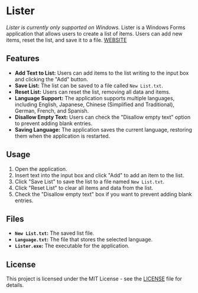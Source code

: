 # Lister

*Lister is currently only supported on Windows.*
Lister is a Windows Forms application that allows users to create a list of items. Users can add new items, reset the list, and save it to a file. [WEBSITE](https://tier.game-cave.net/lister/Lister.html)

## Features

- **Add Text to List:** Users can add items to the list writing to the input box and clicking the "Add" button.
- **Save List:** The list can be saved to a file called `New List.txt`.
- **Reset List:** Users can reset the list, removing all data and items.
- **Language Support:** The application supports multiple languages, including English, Japanese, Chinese (Simplified and Traditional), German, French, and Spanish.
- **Disallow Empty Text:** Users can check the "Disallow empty text" option to prevent adding blank entries.
- **Saving Language:** The application saves the current language, restoring them when the application is restarted.

## Usage

1. Open the application.
3. Insert text into the input box and click "Add" to add an item to the list.
4. Click "Save List" to save the list to a file named `New List.txt`.
5. Click "Reset List" to clear all items and data from the list.
6. Check the "Disallow empty text" box if you want to prevent adding blank entries.

## Files

- **`New List.txt`:** The saved list file.
- **`Language.txt`:** The file that stores the selected language.
- **`Lister.exe`:** The executable for the application.

## License

This project is licensed under the MIT License - see the [LICENSE](./LICENSE) file for details.
